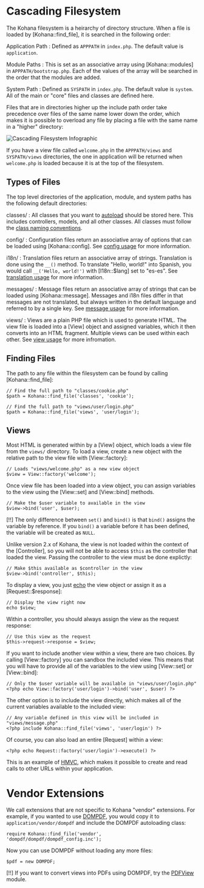 # Cascading Filesystem

The Kohana filesystem is a heirarchy of directory structure. When a file is
loaded by [Kohana::find_file], it is searched in the following order:

Application Path
: Defined as `APPPATH` in `index.php`. The default value is `application`.

Module Paths
: This is set as an associative array using [Kohana::modules] in `APPPATH/bootstrap.php`.
  Each of the values of the array will be searched in the order that the modules
  are added.

System Path
: Defined as `SYSPATH` in `index.php`. The default value is `system`. All of the
  main or "core" files and classes are defined here.

Files that are in directories higher up the include path order take precedence
over files of the same name lower down the order, which makes it is possible to
overload any file by placing a file with the same name in a "higher" directory:

![Cascading Filesystem Infographic](img/cascading_filesystem.png)

If you have a view file called `welcome.php` in the `APPPATH/views` and
`SYSPATH/views` directories, the one in application will be returned when
`welcome.php` is loaded because it is at the top of the filesystem.

## Types of Files

The top level directories of the application, module, and system paths has the following
default directories:

classes/
:  All classes that you want to [autoload](using.autoloading) should be stored here.
   This includes controllers, models, and all other classes. All classes must
   follow the [class naming conventions](about.conventions#classes).

config/
:  Configuration files return an associative array of options that can be
   loaded using [Kohana::config]. See [config usage](using.configuration) for
   more information.

i18n/
:  Translation files return an associative array of strings. Translation is
   done using the `__()` method. To translate "Hello, world!" into Spanish,
   you would call `__('Hello, world!')` with [I18n::$lang] set to "es-es".
   See [translation usage](using.translation) for more information.

messages/
:  Message files return an associative array of strings that can be loaded
   using [Kohana::message]. Messages and i18n files differ in that messages
   are not translated, but always written in the default language and referred
   to by a single key. See [message usage](using.messages) for more information.

views/
:  Views are a plain PHP file which is used to generate HTML. The view file is
   loaded into a [View] object and assigned variables, which it then converts
   into an HTML fragment. Multiple views can be used within each other.
   See [view usage](usings.views) for more infromation.

## Finding Files

The path to any file within the filesystem can be found by calling [Kohana::find_file]:

    // Find the full path to "classes/cookie.php"
    $path = Kohana::find_file('classes', 'cookie');

    // Find the full path to "views/user/login.php"
    $path = Kohana::find_file('views', 'user/login');


## Views

Most HTML is generated within by a [View] object, which loads a view file
from the `views/` directory. To load a view, create a new object with the
relative path to the view file with [View::factory]:

    // Loads "views/welcome.php" as a new view object
    $view = View::factory('welcome');

Once view file has been loaded into a view object, you can assign variables
to the view using the [View::set] and [View::bind] methods.


    // Make the $user variable to available in the view
    $view->bind('user', $user);

[!!] The only difference between `set()` and `bind()` is that `bind()` assigns
the variable by reference. If you `bind()` a variable before it has been defined,
the variable will be created as `NULL`.

Unlike version 2.x of Kohana, the view is not loaded within the context of
the [Controller], so you will not be able to access `$this` as the controller
that loaded the view. Passing the controller to the view must be done explictly:

    // Make $this available as $controller in the view
    $view->bind('controller', $this);

To display a view, you just [echo](http://php.net/echo) the view object or
assign it as a [Request::$response]:

    // Display the view right now
    echo $view;

Within a controller, you should always assign the view as the request response:

    // Use this view as the request
    $this->request->response = $view;

If you want to include another view within a view, there are two choices.
By calling [View::factory] you can sandbox the included view. This means
that you will have to provide all of the variables to the view using [View::set]
or [View::bind]:

    // Only the $user variable will be available in "views/user/login.php"
    <?php echo View::factory('user/login')->bind('user', $user) ?>

The other option is to include the view directly, which makes all of the current
variables available to the included view:

    // Any variable defined in this view will be included in "views/message.php"
    <?php include Kohana::find_file('views', 'user/login') ?>

Of course, you can also load an entire [Request] within a view:

    <?php echo Request::factory('user/login')->execute() ?>

This is an example of [HMVC](about.mvc), which makes it possible to create and
read calls to other URLs within your application.

# Vendor Extensions

We call extensions that are not specific to Kohana "vendor" extensions.
For example, if you wanted to use [DOMPDF](http://code.google.com/p/dompdf),
you would copy it to `application/vendor/dompdf` and include the DOMPDF
autoloading class:

    require Kohana::find_file('vendor', 'dompdf/dompdf/dompdf_config.inc');

Now you can use DOMPDF without loading any more files:

    $pdf = new DOMPDF;

[!!] If you want to convert views into PDFs using DOMPDF, try the
[PDFView](http://github.com/shadowhand/pdfview) module.
